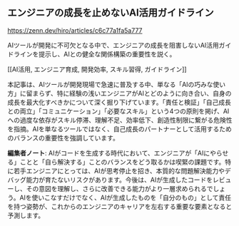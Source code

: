 ## エンジニアの成長を止めないAI活用ガイドライン

https://zenn.dev/hiro/articles/c6c77a1fa5a777

AIツールが開発に不可欠となる中で、エンジニアの成長を阻害しないAI活用ガイドラインを提示し、AIとの健全な関係構築の重要性を説く。

[[AI活用, エンジニア育成, 開発効率, スキル習得, ガイドライン]]

本記事は、AIツールが開発現場で急速に普及する中、単なる「AIの巧みな使い方」に留まらず、特に経験の浅いエンジニアがAIとどのように向き合い、自身の成長を最大化すべきかについて深く掘り下げています。「責任と検証」「自己成長との両立」「コミュニケーション」「必要なスキル」という4つの原則を掲げ、AIへの過度な依存がスキル停滞、理解不足、効率低下、創造性制限に繋がる危険性を指摘。AIを単なるツールではなく、自己成長のパートナーとして活用するためのバランスの重要性を強調しています。

**編集者ノート**: AIがコードを生成する時代において、エンジニアが「AIにやらせる」ことと「自ら解決する」ことのバランスをどう取るかは喫緊の課題です。特に若手エンジニアにとっては、AIが思考停止を招き、本質的な問題解決能力やデバッグ能力が育たないリスクがあります。今後は、AIが生成したコードをレビューし、その意図を理解し、さらに改善できる能力がより一層求められるでしょう。AIを使いこなすだけでなく、AIが生成したものを「自分のもの」として責任を持つ姿勢が、これからのエンジニアのキャリアを左右する重要な要素となると予測します。